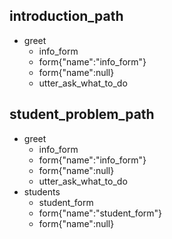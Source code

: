 ## introduction_path
* greet
  - info_form
  - form{"name":"info_form"}
  - form{"name":null}
  - utter_ask_what_to_do
  
  
## student_problem_path
* greet
  - info_form
  - form{"name":"info_form"}
  - form{"name":null}
  - utter_ask_what_to_do
* students
  - student_form
  - form{"name":"student_form"}
  - form{"name":null}

	


  
